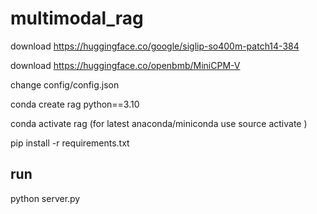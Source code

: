# multimodal_rag
download https://huggingface.co/google/siglip-so400m-patch14-384

download https://huggingface.co/openbmb/MiniCPM-V

change config/config.json

conda create rag python==3.10

conda activate rag  (for latest anaconda/miniconda use source activate )

pip install -r requirements.txt

## run
python server.py
